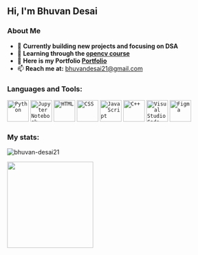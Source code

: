 
## Hi, I'm Bhuvan Desai 
### About Me
- 🔭 **Currently building new projects and focusing on DSA**  
- 🌱 **Learning through the [opencv course](https://www.youtube.com/watch?v=oXlwWbU8l2o)**  
- 💬 **Here is my Portfolio [Portfolio](bhuvan-desai21.github.io/portfolio/)**  
- 📫 **Reach me at:** bhuvandesai21@gmail.com  

### Languages and Tools:
<div align="left">
	<code><img width="50" src="https://user-images.githubusercontent.com/25181517/183423507-c056a6f9-1ba8-4312-a350-19bcbc5a8697.png" alt="Python" title="Python"/></code>
	<code><img width="50" src="https://user-images.githubusercontent.com/25181517/183914128-3fc88b4a-4ac1-40e6-9443-9a30182379b7.png" alt="Jupyter Notebook" title="Jupyter Notebook"/></code>
	<code><img width="50" src="https://user-images.githubusercontent.com/25181517/192158954-f88b5814-d510-4564-b285-dff7d6400dad.png" alt="HTML" title="HTML"/></code>
	<code><img width="50" src="https://user-images.githubusercontent.com/25181517/183898674-75a4a1b1-f960-4ea9-abcb-637170a00a75.png" alt="CSS" title="CSS"/></code>
	<code><img width="50" src="https://user-images.githubusercontent.com/25181517/117447155-6a868a00-af3d-11eb-9cfe-245df15c9f3f.png" alt="JavaScript" title="JavaScript"/></code>
	<code><img width="50" src="https://user-images.githubusercontent.com/25181517/192106073-90fffafe-3562-4ff9-a37e-c77a2da0ff58.png" alt="C++" title="C++"/></code>
	<code><img width="50" src="https://user-images.githubusercontent.com/25181517/192108891-d86b6220-e232-423a-bf5f-90903e6887c3.png" alt="Visual Studio Code" title="Visual Studio Code"/></code>
	<code><img width="50" src="https://user-images.githubusercontent.com/25181517/189715289-df3ee512-6eca-463f-a0f4-c10d94a06b2f.png" alt="Figma" title="Figma"/></code>
	
### My stats:
<p align="left"> <img src="https://komarev.com/ghpvc/?username=bhuvan-desai21&label=Profile%20views&color=0e75b6&style=flat" alt="bhuvan-desai21" /> </p>
<!-- <a href="https://github.com/bhuvan-desai21/github-readme-stats">
  <img height=200 align="center" src="https://github-readme-stats.vercel.app/api?username=bhuvan-desai21" />
</a> -->
<a href="https://github.com/bhuvan-desai21/convoychat">
  <img height=200 align="center" src="https://github-readme-stats.vercel.app/api/top-langs?username=bhuvan-desai21&layout=compact&langs_count=8&card_width=320" />
</a>

